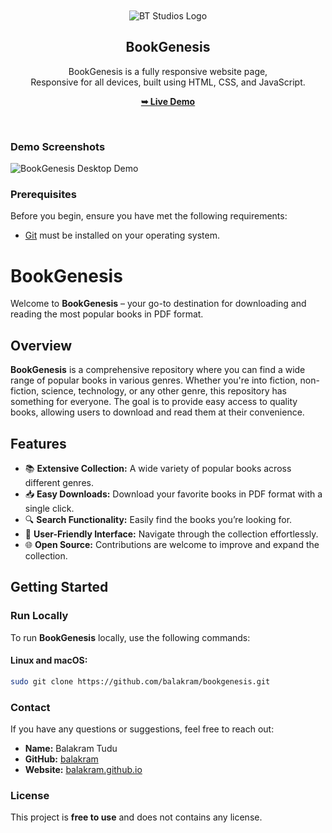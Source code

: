<div align="center">

  <br />
  <br />
  
  <img src="https://balakram.github.io/practicemode/btlogo-icon.png" alt="BT Studios Logo" />

  <h2 align="center">BookGenesis</h2>

  BookGenesis is a fully responsive website page, <br />Responsive for all devices, built using HTML, CSS, and JavaScript.

  <a href="https://balakram.github.io/bookgenesis/"><strong>➥ Live Demo</strong></a>

</div>

<br />

### Demo Screenshots

![BookGenesis Desktop Demo](https://balakram.github.io/balakramtudu/img/projects/project-4.png)

### Prerequisites

Before you begin, ensure you have met the following requirements:

* [Git](https://git-scm.com/downloads "Download Git") must be installed on your operating system.

# BookGenesis

Welcome to **BookGenesis** – your go-to destination for downloading and reading the most popular books in PDF format.

## Overview

**BookGenesis** is a comprehensive repository where you can find a wide range of popular books in various genres. Whether you're into fiction, non-fiction, science, technology, or any other genre, this repository has something for everyone. The goal is to provide easy access to quality books, allowing users to download and read them at their convenience.

## Features

- 📚 **Extensive Collection:** A wide variety of popular books across different genres.
- 📥 **Easy Downloads:** Download your favorite books in PDF format with a single click.
- 🔍 **Search Functionality:** Easily find the books you’re looking for.
- 📖 **User-Friendly Interface:** Navigate through the collection effortlessly.
- 🌐 **Open Source:** Contributions are welcome to improve and expand the collection.

## Getting Started

### Run Locally

To run **BookGenesis** locally, use the following commands:

#### Linux and macOS:

```bash
sudo git clone https://github.com/balakram/bookgenesis.git
```

### Contact

If you have any questions or suggestions, feel free to reach out:

- **Name:** Balakram Tudu
- **GitHub:** [balakram](https://github.com/balakram)
- **Website:** [balakram.github.io](https://balakram.github.io/balakramtudu/contact.html)



### License

This project is **free to use** and does not contains any license.

